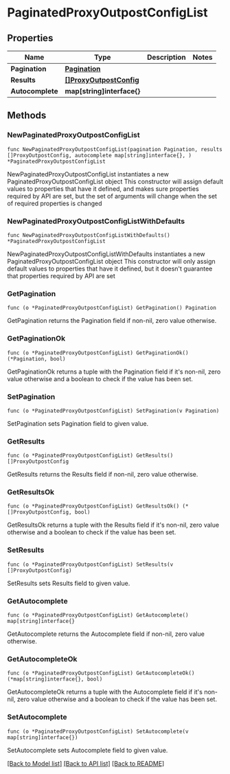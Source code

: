 # PaginatedProxyOutpostConfigList

## Properties

Name | Type | Description | Notes
------------ | ------------- | ------------- | -------------
**Pagination** | [**Pagination**](Pagination.md) |  | 
**Results** | [**[]ProxyOutpostConfig**](ProxyOutpostConfig.md) |  | 
**Autocomplete** | **map[string]interface{}** |  | 

## Methods

### NewPaginatedProxyOutpostConfigList

`func NewPaginatedProxyOutpostConfigList(pagination Pagination, results []ProxyOutpostConfig, autocomplete map[string]interface{}, ) *PaginatedProxyOutpostConfigList`

NewPaginatedProxyOutpostConfigList instantiates a new PaginatedProxyOutpostConfigList object
This constructor will assign default values to properties that have it defined,
and makes sure properties required by API are set, but the set of arguments
will change when the set of required properties is changed

### NewPaginatedProxyOutpostConfigListWithDefaults

`func NewPaginatedProxyOutpostConfigListWithDefaults() *PaginatedProxyOutpostConfigList`

NewPaginatedProxyOutpostConfigListWithDefaults instantiates a new PaginatedProxyOutpostConfigList object
This constructor will only assign default values to properties that have it defined,
but it doesn't guarantee that properties required by API are set

### GetPagination

`func (o *PaginatedProxyOutpostConfigList) GetPagination() Pagination`

GetPagination returns the Pagination field if non-nil, zero value otherwise.

### GetPaginationOk

`func (o *PaginatedProxyOutpostConfigList) GetPaginationOk() (*Pagination, bool)`

GetPaginationOk returns a tuple with the Pagination field if it's non-nil, zero value otherwise
and a boolean to check if the value has been set.

### SetPagination

`func (o *PaginatedProxyOutpostConfigList) SetPagination(v Pagination)`

SetPagination sets Pagination field to given value.


### GetResults

`func (o *PaginatedProxyOutpostConfigList) GetResults() []ProxyOutpostConfig`

GetResults returns the Results field if non-nil, zero value otherwise.

### GetResultsOk

`func (o *PaginatedProxyOutpostConfigList) GetResultsOk() (*[]ProxyOutpostConfig, bool)`

GetResultsOk returns a tuple with the Results field if it's non-nil, zero value otherwise
and a boolean to check if the value has been set.

### SetResults

`func (o *PaginatedProxyOutpostConfigList) SetResults(v []ProxyOutpostConfig)`

SetResults sets Results field to given value.


### GetAutocomplete

`func (o *PaginatedProxyOutpostConfigList) GetAutocomplete() map[string]interface{}`

GetAutocomplete returns the Autocomplete field if non-nil, zero value otherwise.

### GetAutocompleteOk

`func (o *PaginatedProxyOutpostConfigList) GetAutocompleteOk() (*map[string]interface{}, bool)`

GetAutocompleteOk returns a tuple with the Autocomplete field if it's non-nil, zero value otherwise
and a boolean to check if the value has been set.

### SetAutocomplete

`func (o *PaginatedProxyOutpostConfigList) SetAutocomplete(v map[string]interface{})`

SetAutocomplete sets Autocomplete field to given value.



[[Back to Model list]](../README.md#documentation-for-models) [[Back to API list]](../README.md#documentation-for-api-endpoints) [[Back to README]](../README.md)



